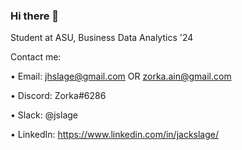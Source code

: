 ### Hi there 👋

<!--
**ZorkaA/ZorkaA** is a ✨ _special_ ✨ repository because its `README.md` (this file) appears on your GitHub profile.

Here are some ideas to get you started:

- 🔭 I’m currently working on ...
- 🌱 I’m currently learning ...
- 👯 I’m looking to collaborate on ...
- 🤔 I’m looking for help with ...
- 💬 Ask me about ...
- 📫 How to reach me: ...
- 😄 Pronouns: ...
- ⚡ Fun fact: ...
-->

Student at ASU, Business Data Analytics '24

Contact me:

  • Email: jhslage@gmail.com OR zorka.ain@gmail.com
  
  • Discord: Zorka#6286
  
  • Slack: @jslage
  
  • LinkedIn: https://www.linkedin.com/in/jackslage/
  
